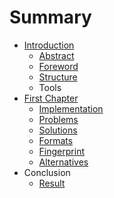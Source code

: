 # Summary

* [Introduction](README.md)
   * [Abstract](abstract.md)
   * [Foreword](forewordmd.md)
   * [Structure](structure.md)
   * Tools
* [First Chapter](chapter1.md)
   * [Implementation](implementation.md)
   * [Problems](problems.md)
   * [Solutions](solutions.md)
   * [Formats](formats.md)
   * [Fingerprint](fingerprint.md)
   * [Alternatives](alternatives.md)
* Conclusion
   * [Result](result.md)

